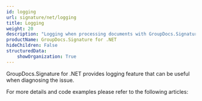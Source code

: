 ```yaml
---
id: logging
url: signature/net/logging
title: Logging
weight: 20
description: "Logging when processing documents with GroupDocs.Signature for .NET"
productName: GroupDocs.Signature for .NET 
hideChildren: False
structuredData:
    showOrganization: True
---
```


GroupDocs.Signature for .NET provides logging feature that can be useful when diagnosing the issue.

For more details and code examples please refer to the following articles: